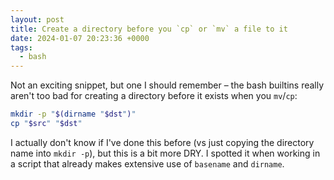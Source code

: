 ```yaml
---
layout: post
title: Create a directory before you `cp` or `mv` a file to it
date: 2024-01-07 20:23:36 +0000
tags:
  - bash
---
```

Not an exciting snippet, but one I should remember – the bash builtins really aren't too bad for creating a directory before it exists when you `mv`/`cp`:

```bash
mkdir -p "$(dirname "$dst")"
cp "$src" "$dst"
```

I actually don't know if I've done this before (vs just copying the directory name into `mkdir -p`), but this is a bit more DRY.
I spotted it when working in a script that already makes extensive use of `basename` and `dirname`.

